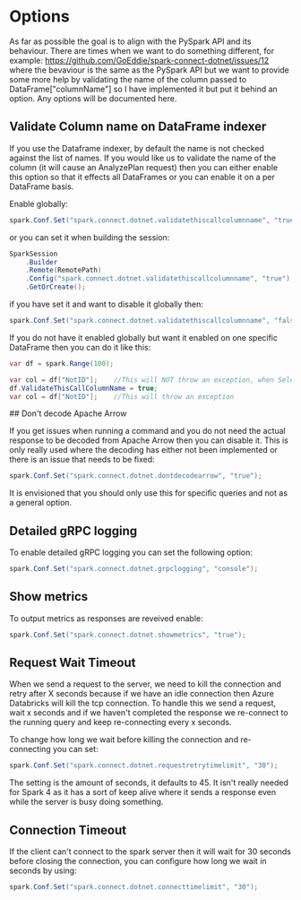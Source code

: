 # Options

As far as possible the goal is to align with the PySpark API and its behaviour. There are times when we want to do something different, for example: https://github.com/GoEddie/spark-connect-dotnet/issues/12 where the bevaviour is the same as the PySpark API but we want to provide some more help by validating the name of the column passed to DataFrame["columnName"] so I have implemented it but put it behind an option. Any options will be documented here.


## Validate Column name on DataFrame indexer

If you use the Dataframe indexer, by default the name is not checked against the list of names. If you would like us to validate the name of the column (it will cause an AnalyzePlan request) then you can either enable this option so that it effects all DataFrames or you can enable it on a per DataFrame basis.

Enable globally:

```csharp
spark.Conf.Set("spark.connect.dotnet.validatethiscallcolumnname", "true");
```

or you can set it when building the session:

```csharp
SparkSession
    .Builder
    .Remote(RemotePath)
    .Config("spark.connect.dotnet.validatethiscallcolumnname", "true")
    .GetOrCreate();
```

if you have set it and want to disable it globally then:

```csharp
spark.Conf.Set("spark.connect.dotnet.validatethiscallcolumnname", "false");
```

If you do not have it enabled globally but want it enabled on one specific DataFrame then you can do it like this:

```csharp
var df = spark.Range(100);

var col = df["NotID"];    //This will NOT throw an exception, when Select or another action are called it will fail then
df.ValidateThisCallColumnName = true;
var col = df["NotID"];    //This will throw an exception
```


## Don't decode Apache Arrow

If you get issues when running a command and you do not need the actual response to be decoded from Apache Arrow then you can disable it. This is only really used where the decoding has either not been implemented or there is an issue that needs to be fixed:

```csharp
spark.Conf.Set("spark.connect.dotnet.dontdecodearrow", "true");
```

It is envisioned that you should only use this for specific queries and not as a general option.


## Detailed gRPC logging 

To enable detailed gRPC logging you can set the following option:

```csharp
spark.Conf.Set("spark.connect.dotnet.grpclogging", "console");
```

## Show metrics

To output metrics as responses are reveived enable:

```csharp
spark.Conf.Set("spark.connect.dotnet.showmetrics", "true");
```

## Request Wait Timeout

When we send a request to the server, we need to kill the connection and retry after X seconds because if we have an idle connection then Azure Databricks will kill the tcp connection. To handle this we send a request, wait x seconds and if we haven't completed the response we re-connect to the running query and keep re-connecting every x seconds.

To change how long we wait before killing the connection and re-connecting you can set:

```csharp
spark.Conf.Set("spark.connect.dotnet.requestretrytimelimit", "30");
```

The setting is the amount of seconds, it defaults to 45. It isn't really needed for Spark 4 as it has a sort of keep alive where it sends a response even while the server is busy doing something.

## Connection Timeout

If the client can't connect to the spark server then it will wait for 30 seconds before closing the connection, you can configure how long we wait in seconds by using:

```csharp
spark.Conf.Set("spark.connect.dotnet.connecttimelimit", "30");
```
